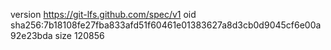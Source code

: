 version https://git-lfs.github.com/spec/v1
oid sha256:7b18108fe27fba833afd51f60461e01383627a8d3cb0d9045cf6e00a92e23bda
size 120856
